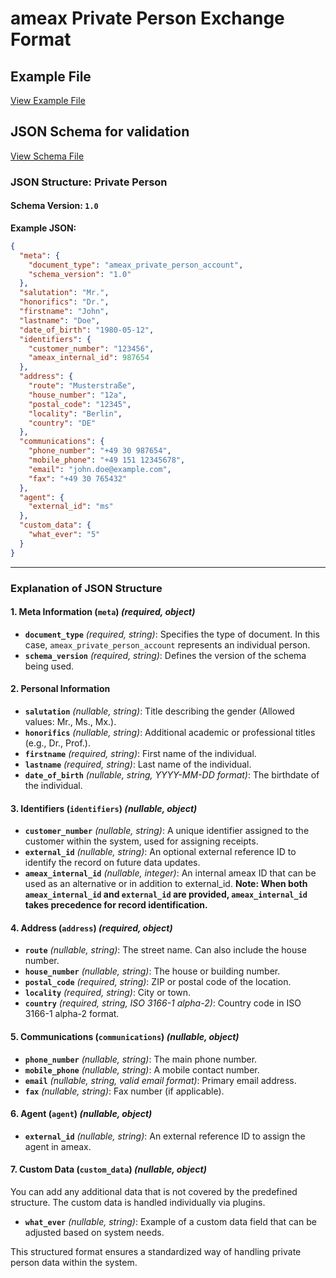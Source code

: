 # ameax Private Person Exchange Format

## Example File
[View Example File](../examples/ameax_private_person.json)


## JSON Schema for validation
[View Schema File](../schemas/ameax_private_person_account.v1-0.schema.json)

### **JSON Structure: Private Person**

#### **Schema Version:** `1.0`

**Example JSON:**
```json
{
  "meta": {
    "document_type": "ameax_private_person_account",
    "schema_version": "1.0"
  },
  "salutation": "Mr.",
  "honorifics": "Dr.",
  "firstname": "John",
  "lastname": "Doe",
  "date_of_birth": "1980-05-12",
  "identifiers": {
    "customer_number": "123456",
    "ameax_internal_id": 987654
  },
  "address": {
    "route": "Musterstraße",
    "house_number": "12a",
    "postal_code": "12345",
    "locality": "Berlin",
    "country": "DE"
  },
  "communications": {
    "phone_number": "+49 30 987654",
    "mobile_phone": "+49 151 12345678",
    "email": "john.doe@example.com",
    "fax": "+49 30 765432"
  },
  "agent": {
    "external_id": "ms"
  },
  "custom_data": {
    "what_ever": "5"
  }
}
```

---

### **Explanation of JSON Structure**

#### **1. Meta Information (`meta`)** *(required, object)*

- **`document_type`** *(required, string)*: Specifies the type of document. In this case, `ameax_private_person_account` represents an individual person.
- **`schema_version`** *(required, string)*: Defines the version of the schema being used.

#### **2. Personal Information**

- **`salutation`** *(nullable, string)*: Title describing the gender (Allowed values: Mr., Ms., Mx.).
- **`honorifics`** *(nullable, string)*: Additional academic or professional titles (e.g., Dr., Prof.).
- **`firstname`** *(required, string)*: First name of the individual.
- **`lastname`** *(required, string)*: Last name of the individual.
- **`date_of_birth`** *(nullable, string, YYYY-MM-DD format)*: The birthdate of the individual.

#### **3. Identifiers (`identifiers`)** *(nullable, object)*
- **`customer_number`** *(nullable, string)*: A unique identifier assigned to the customer within the system, used for assigning receipts.
- **`external_id`** *(nullable, string)*: An optional external reference ID to identify the record on future data updates.
- **`ameax_internal_id`** *(nullable, integer)*: An internal ameax ID that can be used as an alternative or in addition to external_id. **Note: When both `ameax_internal_id` and `external_id` are provided, `ameax_internal_id` takes precedence for record identification.**

#### **4. Address (`address`)** *(required, object)*

- **`route`** *(nullable, string)*: The street name. Can also include the house number.
- **`house_number`** *(nullable, string)*: The house or building number.
- **`postal_code`** *(required, string)*: ZIP or postal code of the location.
- **`locality`** *(required, string)*: City or town.
- **`country`** *(required, string, ISO 3166-1 alpha-2)*: Country code in ISO 3166-1 alpha-2 format.

#### **5. Communications (`communications`)** *(nullable, object)*

- **`phone_number`** *(nullable, string)*: The main phone number.
- **`mobile_phone`** *(nullable, string)*: A mobile contact number.
- **`email`** *(nullable, string, valid email format)*: Primary email address.
- **`fax`** *(nullable, string)*: Fax number (if applicable).

#### **6. Agent (`agent`)** *(nullable, object)*
- **`external_id`** *(nullable, string)*: An external reference ID to assign the agent in ameax.

#### **7. Custom Data (`custom_data`)** *(nullable, object)*

You can add any additional data that is not covered by the predefined structure. The custom data is handled individually via plugins.

- **`what_ever`** *(nullable, string)*: Example of a custom data field that can be adjusted based on system needs.

This structured format ensures a standardized way of handling private person data within the system.

